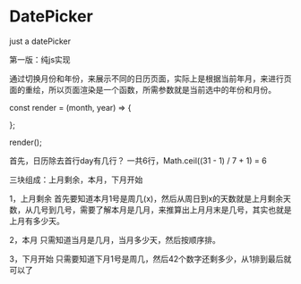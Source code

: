 # DatePicker
just a datePicker

第一版：纯js实现

通过切换月份和年份，来展示不同的日历页面，实际上是根据当前年月，来进行页面的重绘，所以页面渲染是一个函数，所需参数就是当前选中的年份和月份。

const render = (month, year) => {

};

render();

首先，日历除去首行day有几行？
一共6行，Math.ceil((31 - 1) / 7 + 1) = 6


三块组成：上月剩余，本月，下月开始

1，上月剩余
首先要知道本月1号是周几(x)，然后从周日到x的天数就是上月剩余天数，从几号到几号，需要了解本月是几月，来推算出上月月末是几号，其实也就是上月有多少天。

2，本月
只需知道当月是几月，当月多少天，然后按顺序排。

3，下月开始
只需要知道下月1号是周几，然后42个数字还剩多少，从1排到最后就可以了



